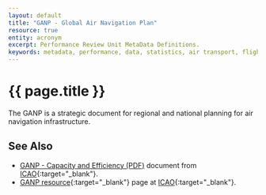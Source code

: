 ```yaml
---
layout: default
title: "GANP - Global Air Navigation Plan"
resource: true
entity: acronym
excerpt: Performance Review Unit MetaData Definitions.
keywords: metadata, performance, data, statistics, air transport, flights, europe, delay, safety
---
```

# {{ page.title }}

The GANP is a strategic document for regional and national planning
for air navigation infrastructure.

## See Also

* [GANP - Capacity and Efficiency (PDF)][ganpICAO] document from [ICAO][icao]{:target="_blank"}.
* [GANP resource][ganpresICAO]{:target="_blank"} page at [ICAO][icao]{:target="_blank"}.

[ganpICAO]: <http://www.icao.int/publications/Documents/9750_4ed_en.pdf> "GANP Capacity and Efficiency - ICAO"
[icao]: <http://www.icao.int> "ICAO"
[ganpresICAO]: <http://www.icao.int/airnavigation/Pages/GANP-Resources.aspx> "GANP resources - ICAO"